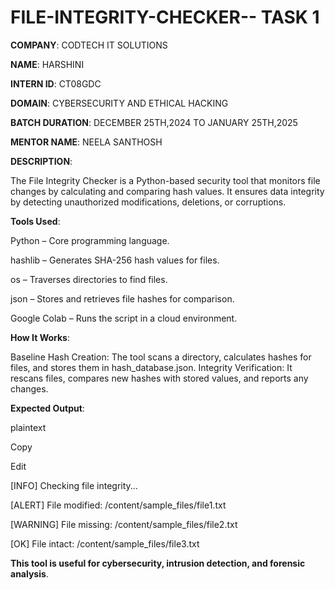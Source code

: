 # FILE-INTEGRITY-CHECKER-- TASK 1

**COMPANY**: CODTECH IT SOLUTIONS

**NAME**: HARSHINI

**INTERN ID**: CT08GDC

**DOMAIN**: CYBERSECURITY AND ETHICAL HACKING

**BATCH DURATION**: DECEMBER 25TH,2024 TO JANUARY 25TH,2025

**MENTOR NAME**: NEELA SANTHOSH

**DESCRIPTION**:

  The File Integrity Checker is a Python-based security tool that monitors file changes by calculating and comparing hash values. It ensures data integrity by detecting unauthorized modifications, deletions, or corruptions.

**Tools Used**:

Python – Core programming language.

hashlib – Generates SHA-256 hash values for files.

os – Traverses directories to find files.

json – Stores and retrieves file hashes for comparison.

Google Colab – Runs the script in a cloud environment.

**How It Works**:

Baseline Hash Creation: The tool scans a directory, calculates hashes for files, and stores them in hash_database.json.
Integrity Verification: It rescans files, compares new hashes with stored values, and reports any changes.

**Expected Output**:

plaintext

Copy

Edit

[INFO] Checking file integrity...

[ALERT] File modified: /content/sample_files/file1.txt

[WARNING] File missing: /content/sample_files/file2.txt

[OK] File intact: /content/sample_files/file3.txt

**This tool is useful for cybersecurity, intrusion detection, and forensic analysis**. 








